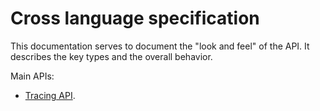# Cross language specification

This documentation serves to document the "look and feel" of the API. It
describes the key types and the overall behavior.

Main APIs:

- [Tracing API](tracing-api.md).